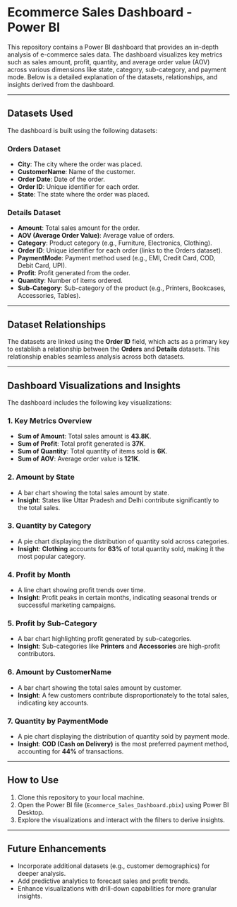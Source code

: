 # Ecommerce Sales Dashboard - Power BI

This repository contains a Power BI dashboard that provides an in-depth analysis of e-commerce sales data. The dashboard visualizes key metrics such as sales amount, profit, quantity, and average order value (AOV) across various dimensions like state, category, sub-category, and payment mode. Below is a detailed explanation of the datasets, relationships, and insights derived from the dashboard.

---

## **Datasets Used**

The dashboard is built using the following datasets:

### **Orders Dataset**
- **City**: The city where the order was placed.
- **CustomerName**: Name of the customer.
- **Order Date**: Date of the order.
- **Order ID**: Unique identifier for each order.
- **State**: The state where the order was placed.

### **Details Dataset**
- **Amount**: Total sales amount for the order.
- **AOV (Average Order Value)**: Average value of orders.
- **Category**: Product category (e.g., Furniture, Electronics, Clothing).
- **Order ID**: Unique identifier for each order (links to the Orders dataset).
- **PaymentMode**: Payment method used (e.g., EMI, Credit Card, COD, Debit Card, UPI).
- **Profit**: Profit generated from the order.
- **Quantity**: Number of items ordered.
- **Sub-Category**: Sub-category of the product (e.g., Printers, Bookcases, Accessories, Tables).

---

## **Dataset Relationships**

The datasets are linked using the **Order ID** field, which acts as a primary key to establish a relationship between the **Orders** and **Details** datasets. This relationship enables seamless analysis across both datasets.

---

## **Dashboard Visualizations and Insights**

The dashboard includes the following key visualizations:

### **1. Key Metrics Overview**
- **Sum of Amount**: Total sales amount is **43.8K**.
- **Sum of Profit**: Total profit generated is **37K**.
- **Sum of Quantity**: Total quantity of items sold is **6K**.
- **Sum of AOV**: Average order value is **121K**.

### **2. Amount by State**
- A bar chart showing the total sales amount by state.
- **Insight**: States like Uttar Pradesh and Delhi contribute significantly to the total sales.

### **3. Quantity by Category**
- A pie chart displaying the distribution of quantity sold across categories.
- **Insight**: **Clothing** accounts for **63%** of total quantity sold, making it the most popular category.

### **4. Profit by Month**
- A line chart showing profit trends over time.
- **Insight**: Profit peaks in certain months, indicating seasonal trends or successful marketing campaigns.

### **5. Profit by Sub-Category**
- A bar chart highlighting profit generated by sub-categories.
- **Insight**: Sub-categories like **Printers** and **Accessories** are high-profit contributors.

### **6. Amount by CustomerName**
- A bar chart showing the total sales amount by customer.
- **Insight**: A few customers contribute disproportionately to the total sales, indicating key accounts.

### **7. Quantity by PaymentMode**
- A pie chart displaying the distribution of quantity sold by payment mode.
- **Insight**: **COD (Cash on Delivery)** is the most preferred payment method, accounting for **44%** of transactions.

---

## **How to Use**
1. Clone this repository to your local machine.
2. Open the Power BI file (`Ecommerce_Sales_Dashboard.pbix`) using Power BI Desktop.
3. Explore the visualizations and interact with the filters to derive insights.

---

## **Future Enhancements**
- Incorporate additional datasets (e.g., customer demographics) for deeper analysis.
- Add predictive analytics to forecast sales and profit trends.
- Enhance visualizations with drill-down capabilities for more granular insights.
